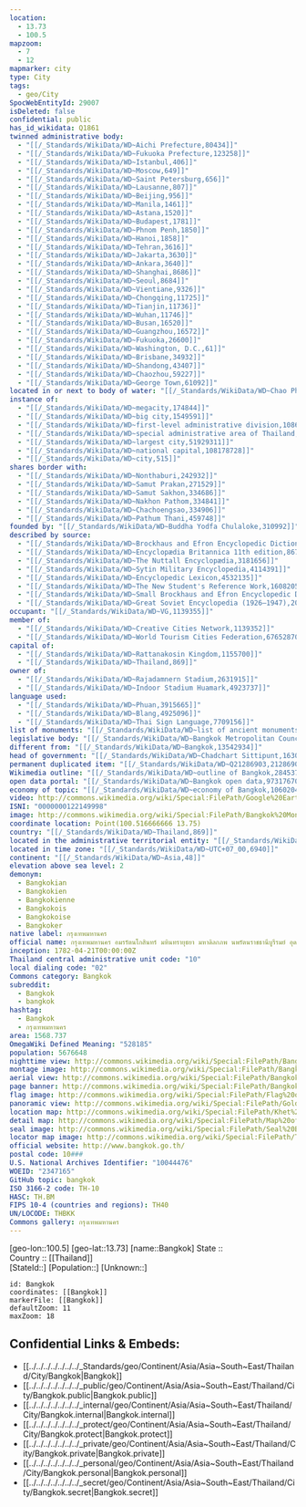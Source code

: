 ```yaml
---
location:
  - 13.73
  - 100.5
mapzoom:
  - 7
  - 12
mapmarker: city
type: City
tags:
  - geo/City
SpocWebEntityId: 29007
isDeleted: false
confidential: public
has_id_wikidata: Q1861
twinned administrative body:
  - "[[/_Standards/WikiData/WD~Aichi Prefecture,80434]]"
  - "[[/_Standards/WikiData/WD~Fukuoka Prefecture,123258]]"
  - "[[/_Standards/WikiData/WD~Istanbul,406]]"
  - "[[/_Standards/WikiData/WD~Moscow,649]]"
  - "[[/_Standards/WikiData/WD~Saint Petersburg,656]]"
  - "[[/_Standards/WikiData/WD~Lausanne,807]]"
  - "[[/_Standards/WikiData/WD~Beijing,956]]"
  - "[[/_Standards/WikiData/WD~Manila,1461]]"
  - "[[/_Standards/WikiData/WD~Astana,1520]]"
  - "[[/_Standards/WikiData/WD~Budapest,1781]]"
  - "[[/_Standards/WikiData/WD~Phnom Penh,1850]]"
  - "[[/_Standards/WikiData/WD~Hanoi,1858]]"
  - "[[/_Standards/WikiData/WD~Tehran,3616]]"
  - "[[/_Standards/WikiData/WD~Jakarta,3630]]"
  - "[[/_Standards/WikiData/WD~Ankara,3640]]"
  - "[[/_Standards/WikiData/WD~Shanghai,8686]]"
  - "[[/_Standards/WikiData/WD~Seoul,8684]]"
  - "[[/_Standards/WikiData/WD~Vientiane,9326]]"
  - "[[/_Standards/WikiData/WD~Chongqing,11725]]"
  - "[[/_Standards/WikiData/WD~Tianjin,11736]]"
  - "[[/_Standards/WikiData/WD~Wuhan,11746]]"
  - "[[/_Standards/WikiData/WD~Busan,16520]]"
  - "[[/_Standards/WikiData/WD~Guangzhou,16572]]"
  - "[[/_Standards/WikiData/WD~Fukuoka,26600]]"
  - "[[/_Standards/WikiData/WD~Washington, D.C.,61]]"
  - "[[/_Standards/WikiData/WD~Brisbane,34932]]"
  - "[[/_Standards/WikiData/WD~Shandong,43407]]"
  - "[[/_Standards/WikiData/WD~Chaozhou,59227]]"
  - "[[/_Standards/WikiData/WD~George Town,61092]]"
located in or next to body of water: "[[/_Standards/WikiData/WD~Chao Phraya River,118850]]"
instance of:
  - "[[/_Standards/WikiData/WD~megacity,174844]]"
  - "[[/_Standards/WikiData/WD~big city,1549591]]"
  - "[[/_Standards/WikiData/WD~first-level administrative division,10864048]]"
  - "[[/_Standards/WikiData/WD~special administrative area of Thailand,15634695]]"
  - "[[/_Standards/WikiData/WD~largest city,51929311]]"
  - "[[/_Standards/WikiData/WD~national capital,108178728]]"
  - "[[/_Standards/WikiData/WD~city,515]]"
shares border with:
  - "[[/_Standards/WikiData/WD~Nonthaburi,242932]]"
  - "[[/_Standards/WikiData/WD~Samut Prakan,271529]]"
  - "[[/_Standards/WikiData/WD~Samut Sakhon,334686]]"
  - "[[/_Standards/WikiData/WD~Nakhon Pathom,334841]]"
  - "[[/_Standards/WikiData/WD~Chachoengsao,334906]]"
  - "[[/_Standards/WikiData/WD~Pathum Thani,459748]]"
founded by: "[[/_Standards/WikiData/WD~Buddha Yodfa Chulaloke,310992]]"
described by source:
  - "[[/_Standards/WikiData/WD~Brockhaus and Efron Encyclopedic Dictionary,602358]]"
  - "[[/_Standards/WikiData/WD~Encyclopædia Britannica 11th edition,867541]]"
  - "[[/_Standards/WikiData/WD~The Nuttall Encyclopædia,3181656]]"
  - "[[/_Standards/WikiData/WD~Sytin Military Encyclopedia,4114391]]"
  - "[[/_Standards/WikiData/WD~Encyclopedic Lexicon,4532135]]"
  - "[[/_Standards/WikiData/WD~The New Student's Reference Work,16082057]]"
  - "[[/_Standards/WikiData/WD~Small Brockhaus and Efron Encyclopedic Dictionary,19180675]]"
  - "[[/_Standards/WikiData/WD~Great Soviet Encyclopedia (1926–1947),20078554]]"
occupant: "[[/_Standards/WikiData/WD~VG,1139355]]"
member of:
  - "[[/_Standards/WikiData/WD~Creative Cities Network,1139352]]"
  - "[[/_Standards/WikiData/WD~World Tourism Cities Federation,67652870]]"
capital of:
  - "[[/_Standards/WikiData/WD~Rattanakosin Kingdom,1155700]]"
  - "[[/_Standards/WikiData/WD~Thailand,869]]"
owner of:
  - "[[/_Standards/WikiData/WD~Rajadamnern Stadium,2631915]]"
  - "[[/_Standards/WikiData/WD~Indoor Stadium Huamark,4923737]]"
language used:
  - "[[/_Standards/WikiData/WD~Phuan,3915665]]"
  - "[[/_Standards/WikiData/WD~Blang,4925096]]"
  - "[[/_Standards/WikiData/WD~Thai Sign Language,7709156]]"
list of monuments: "[[/_Standards/WikiData/WD~list of ancient monuments in Bangkok,13019983]]"
legislative body: "[[/_Standards/WikiData/WD~Bangkok Metropolitan Council,13022003]]"
different from: "[[/_Standards/WikiData/WD~Bangkok,13542934]]"
head of government: "[[/_Standards/WikiData/WD~Chadchart Sittipunt,16307757]]"
permanent duplicated item: "[[/_Standards/WikiData/WD~Q21286903,21286903]]"
Wikimedia outline: "[[/_Standards/WikiData/WD~outline of Bangkok,28453764]]"
open data portal: "[[/_Standards/WikiData/WD~Bangkok open data,97317670]]"
economy of topic: "[[/_Standards/WikiData/WD~economy of Bangkok,106020433]]"
video: http://commons.wikimedia.org/wiki/Special:FilePath/Google%20Earth%20Timelapse-%20Bangkok%2C%20Thailand.webm
ISNI: "0000000122149998"
image: http://commons.wikimedia.org/wiki/Special:FilePath/Bangkok%20Montage%202024.jpg
coordinate location: Point(100.516666666 13.75)
country: "[[/_Standards/WikiData/WD~Thailand,869]]"
located in the administrative territorial entity: "[[/_Standards/WikiData/WD~Thailand,869]]"
located in time zone: "[[/_Standards/WikiData/WD~UTC+07_00,6940]]"
continent: "[[/_Standards/WikiData/WD~Asia,48]]"
elevation above sea level: 2
demonym:
  - Bangkokian
  - Bangkokien
  - Bangkokienne
  - Bangkokois
  - Bangkokoise
  - Bangkoker
native label: กรุงเทพมหานคร
official name: กรุงเทพมหานคร อมรรัตนโกสินทร์ มหินทรายุธยา มหาดิลกภพ นพรัตนราชธานีบูรีรมย์ อุดมราชนิเวศน์มหาสถาน อมรพิมานอวตารสถิต สักกะทัตติยวิษณุกรรมประสิทธิ์
inception: 1782-04-21T00:00:00Z
Thailand central administrative unit code: "10"
local dialing code: "02"
Commons category: Bangkok
subreddit:
  - Bangkok
  - bangkok
hashtag:
  - Bangkok
  - กรุงเทพมหานคร
area: 1568.737
OmegaWiki Defined Meaning: "528185"
population: 5676648
nighttime view: http://commons.wikimedia.org/wiki/Special:FilePath/Bangkok%20at%20Night.jpg
montage image: http://commons.wikimedia.org/wiki/Special:FilePath/Bangkok%20montage%202.jpg
aerial view: http://commons.wikimedia.org/wiki/Special:FilePath/Bangkok%20satellite%20city-area.jpg
page banner: http://commons.wikimedia.org/wiki/Special:FilePath/Bangkok%20Wikivoyage%20banner.jpg
flag image: http://commons.wikimedia.org/wiki/Special:FilePath/Flag%20of%20Bangkok.svg
panoramic view: http://commons.wikimedia.org/wiki/Special:FilePath/Golden%20Mount%20View%20Panoramic.jpg
location map: http://commons.wikimedia.org/wiki/Special:FilePath/Khet%20Bangkok.svg
detail map: http://commons.wikimedia.org/wiki/Special:FilePath/Map%20of%20Bangkok%20center.png
seal image: http://commons.wikimedia.org/wiki/Special:FilePath/Seal%20Bangkok%20Metropolitan%20Admin%20%28green%29.svg
locator map image: http://commons.wikimedia.org/wiki/Special:FilePath/Thailand%20Bangkok%20locator%20map.svg
official website: http://www.bangkok.go.th/
postal code: 10###
U.S. National Archives Identifier: "10044476"
WOEID: "2347165"
GitHub topic: bangkok
ISO 3166-2 code: TH-10
HASC: TH.BM
FIPS 10-4 (countries and regions): TH40
UN/LOCODE: THBKK
Commons gallery: กรุงเทพมหานคร
---
```



[geo-lon::100.5] 
[geo-lat::13.73] 
[name::Bangkok] 
State ::  
Country :: [[Thailand]]  
[StateId::] 
[Population::] 
[Unknown::] 


```leaflet
id: Bangkok
coordinates: [[Bangkok]] 
markerFile: [[Bangkok]] 
defaultZoom: 11 
maxZoom: 18
```


## Confidential Links & Embeds: 
- [[../../../../../../../_Standards/geo/Continent/Asia/Asia~South~East/Thailand/City/Bangkok|Bangkok]] 
- [[../../../../../../../_public/geo/Continent/Asia/Asia~South~East/Thailand/City/Bangkok.public|Bangkok.public]] 
- [[../../../../../../../_internal/geo/Continent/Asia/Asia~South~East/Thailand/City/Bangkok.internal|Bangkok.internal]] 
- [[../../../../../../../_protect/geo/Continent/Asia/Asia~South~East/Thailand/City/Bangkok.protect|Bangkok.protect]] 
- [[../../../../../../../_private/geo/Continent/Asia/Asia~South~East/Thailand/City/Bangkok.private|Bangkok.private]] 
- [[../../../../../../../_personal/geo/Continent/Asia/Asia~South~East/Thailand/City/Bangkok.personal|Bangkok.personal]] 
- [[../../../../../../../_secret/geo/Continent/Asia/Asia~South~East/Thailand/City/Bangkok.secret|Bangkok.secret]] 
